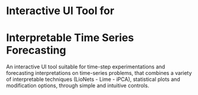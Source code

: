 # Interactive UI Tool for 
# Interpretable Time Series Forecasting
An interactive UI tool suitable for time-step experimentations and forecasting interpretations on time-series problems, 
that combines a variety of interpretable techniques (LioNets - Lime - iPCA), statistical plots and modification options, 
through simple and intuitive controls.
